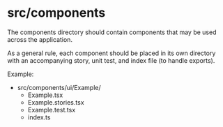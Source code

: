# src/components

The components directory should contain components that may be used across the application.

As a general rule, each component should be placed in its own directory with an accompanying story, unit test, and index file (to handle exports).

Example:

- src/components/ui/Example/
  - Example.tsx
  - Example.stories.tsx
  - Example.test.tsx
  - index.ts
